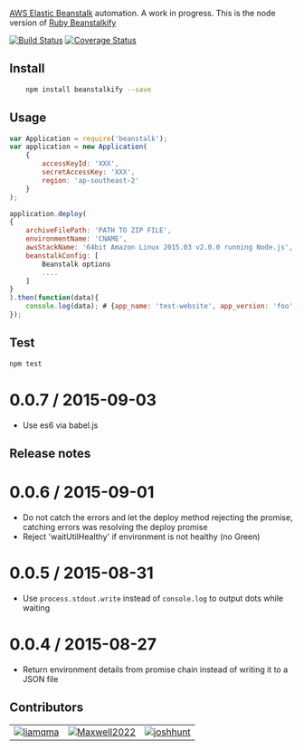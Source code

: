 [AWS Elastic Beanstalk](http://aws.amazon.com/elasticbeanstalk/) automation. A work in progress.
This is the node version of [Ruby Beanstalkify](https://github.com/pranavraja/beanstalkify/) 

[![Build Status](https://travis-ci.org/liamqma/beanstalkify.svg?branch=master)](https://travis-ci.org/liamqma/beanstalkify)
[![Coverage Status](https://coveralls.io/repos/liamqma/beanstalkify/badge.svg?branch=master&service=github)](https://coveralls.io/github/liamqma/beanstalkify?branch=master)

## Install
```bash
    npm install beanstalkify --save
```

## Usage

```javascript
var Application = require('beanstalk');
var application = new Application(
    {
        accessKeyId: 'XXX',
        secretAccessKey: 'XXX',
        region: 'ap-southeast-2'
    }
);

application.deploy(
{
    archiveFilePath: 'PATH TO ZIP FILE',
    environmentName: 'CNAME',
    awsStackName: '64bit Amazon Linux 2015.03 v2.0.0 running Node.js',
    beanstalkConfig: [
        Beanstalk options
        ....
    ]
}
).then(function(data){
    console.log(data); # {app_name: 'test-website', app_version: 'foo', env_name: 'test-website-prod'}
});
```

## Test

```bash
npm test
```

0.0.7 / 2015-09-03
===================

  * Use es6 via babel.js
  
## Release notes
0.0.6 / 2015-09-01
===================

  * Do not catch the errors and let the deploy method rejecting the promise, catching errors was resolving the deploy promise
  * Reject 'waitUtilHealthy' if environment is not healthy (no Green)
  
0.0.5 / 2015-08-31
===================

  * Use `process.stdout.write` instead of `console.log` to output dots while waiting
  
0.0.4 / 2015-08-27
===================

  * Return environment details from promise chain instead of writing it to a JSON file
  
## Contributors
<table id="contributors"><tr><td><img src=https://avatars.githubusercontent.com/u/4413219?v=3><a href="https://github.com/liamqma">liamqma</a></td><td><img src=https://avatars.githubusercontent.com/u/670701?v=3><a href="https://github.com/Maxwell2022">Maxwell2022</a></td><td><img src=https://avatars.githubusercontent.com/u/46142?v=3><a href="https://github.com/joshhunt">joshhunt</a></td></tr></table>
